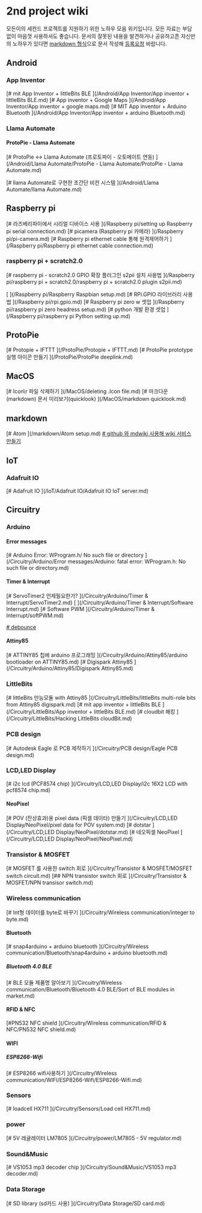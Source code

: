 # 2nd project wiki 
모든이의 세컨드 프로젝트를 지원하기 위한 노하우 모음 위키입니다. 
 모든 자료는 부담 없이 마음껏 사용하셔도 좋습니다. 
 문서의 잘못된 내용을 발견하거나 공유하고픈 자신만의 노하우가 있다면 [markdown 형식](https://gist.github.com/ihoneymon/652be052a0727ad59601)으로 문서 작성해 [등록요청](https://github.com/2ndproj/wiki/issues/new) 바랍니다.
## Android
### App Inventor
[# mit App Inventor + littleBits BLE
](/Android/App Inventor/App inventor + littleBits BLE.md)
[# App inventor + Google Maps
](/Android/App Inventor/App inventor + google maps.md)
[# MIT App inventor + Arduino Bluetooth
](/Android/App Inventor/App inventor + arduino Bluetooth.md)

### Llama Automate
#### ProtoPie - Llama Automate
[# ProtoPie &lt;-&gt; Llama Automate (프로토파이 - 오토메이트 연동)
](/Android/Llama Automate/ProtoPie - Llama Automate/ProtoPie - Llama Automate.md)

[# llama Automate로 구현한 초간단 비컨 시스템
](/Android/Llama Automate/llama Automate.md)


## Raspberry pi
[# 라즈베리파이에서 시리얼 디바이스 사용
](/Raspberry pi/setting up Raspberry pi serial connection.md)
[# picamera (Raspberry pi 카메라)
](/Raspberry pi/pi-camera.md)
[# Raspberry pi ethernet cable 통해 원격제어하기
](/Raspberry pi/Raspberry pi ethernet cable connection.md)
### raspberry pi + scratch2.0
[# raspberry pi - scratch2.0 GPIO 확장 플러그인 s2pii 설치 사용법
](/Raspberry pi/raspberry pi + scratch2.0/raspberry pi + scratch2.0  plugin s2pii.md)

[
](/Raspberry pi/Raspberry Raspbian setup.md)
[# RPi.GPIO 라이브러리 사용법
](/Raspberry pi/rpi.gpio.md)
[# Raspberry pi zero w 셋업
](/Raspberry pi/raspberry pi zero headress setup.md)
[# python 개발 환경 셋업
](/Raspberry pi/raspberry pi Python setting up.md)

## ProtoPie
[# Protopie + IFTTT
](/ProtoPie/Protopie + IFTTT.md)
[# ProtoPie prototype 실행 아이콘 만들기
](/ProtoPie/ProtoPie deeplink.md)

## MacOS
[# Icon\r 파일 삭제하기
](/MacOS/deleting .Icon file.md)
[# 마크다운(markdown) 문서 미리보기(quicklook)
](/MacOS/markdown quicklook.md)

## markdown
[# Atom
](/markdown/Atom setup.md)
[# github 와 mdwiki 사용해 wiki 서비스 만들기
](/markdown/mdwiki.md)

## IoT
### Adafruit IO
[# Adafruit IO
](/IoT/Adafruit IO/Adafruit IO IoT server.md)


## Circuitry
### Arduino
#### Error messages
[# Arduino Error: WProgram.h/ No such file or directory
](/Circuitry/Arduino/Error messages/Arduino: fatal error: WProgram.h: No such file or directory.md)

#### Timer & Interrupt
[# ServoTimer2 언제필요한가?
](/Circuitry/Arduino/Timer & Interrupt/ServoTimer2.md)
[
](/Circuitry/Arduino/Timer & Interrupt/Software Interrupt.md)
[# Software PWM
](/Circuitry/Arduino/Timer & Interrupt/softPWM.md)

[# debounce
](/Circuitry/Arduino/debouncing.md)
#### Attiny85
[# ATTINY85 칩에 arduino 프로그래밍
](/Circuitry/Arduino/Attiny85/arduino bootloader on ATTINY85.md)
[# Digispark Attiny85
](/Circuitry/Arduino/Attiny85/Digispark Attiny85.md)


### LittleBits
[# littleBits 만능모듈 with Attiny85
](/Circuitry/LittleBits/littleBits multi-role bits from  Attiny85 digispark.md)
[# mit app inventor + littleBits BLE
](/Circuitry/LittleBits/App inventor + littleBits BLE.md)
[# cloudbit 해킹
](/Circuitry/LittleBits/Hacking LittleBits cloudBit.md)

### PCB design
[# Autodesk Eagle 로 PCB 제작하기
](/Circuitry/PCB design/Eagle PCB design.md)

### LCD,LED Display
[# i2c lcd (PCF8574 chip)
](/Circuitry/LCD,LED Display/i2c 16X2 LCD with pcf8574 chip.md)
#### NeoPixel
[# POV (잔상효과)용 pixel data (픽셀 데이타) 만들기
](/Circuitry/LCD,LED Display/NeoPixel/pixel data for POV system.md)
[# dotstar
](/Circuitry/LCD,LED Display/NeoPixel/dotstar.md)
[# 네오픽셀 NeoPixel
](/Circuitry/LCD,LED Display/NeoPixel/NeoPixel.md)


### Transistor & MOSFET
[# MOSFET 를 사용한 switch 회로
](/Circuitry/Transistor & MOSFET/MOSFET switch circuit.md)
[## NPN transistor switch 회로
](/Circuitry/Transistor & MOSFET/NPN transisor switch.md)

### Wireless communication
[# Int형 데이터를 byte로 바꾸기
](/Circuitry/Wireless communication/integer to byte.md)
#### Bluetooth
[# snap4arduino + arduino bluetooth
](/Circuitry/Wireless communication/Bluetooth/snap4arduino + arduino bluetooth.md)
##### Bluetooth 4.0 BLE
[# BLE 모듈 제품명 알아보기
](/Circuitry/Wireless communication/Bluetooth/Bluetooth 4.0 BLE/Sort of BLE modules in market.md)


#### RFID & NFC
[#PN532 NFC shield
](/Circuitry/Wireless communication/RFID & NFC/PN532 NFC shield.md)

#### WIFI
##### ESP8266-Wifi
[# ESP8266 wifi사용하기
](/Circuitry/Wireless communication/WIFI/ESP8266-Wifi/ESP8266-Wifi.md)



### Sensors
[# loadcell HX711
](/Circuitry/Sensors/Load cell HX711.md)

### power
[# 5V 레귤레이터 LM7805
](/Circuitry/power/LM7805 - 5V regulator.md)

### Sound&Music
[# VS1053 mp3 decoder chip
](/Circuitry/Sound&Music/VS1053 mp3 decoder.md)

### Data Storage
[# SD library (sd카드 사용)
](/Circuitry/Data Storage/SD card.md)



